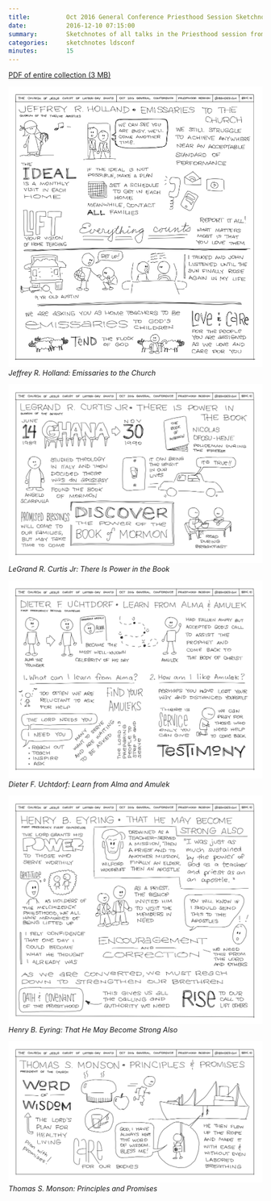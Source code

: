 ```yaml
---
title:          Oct 2016 General Conference Priesthood Session Sketchnotes
date:           2016-12-10 07:15:00
summary:        Sketchnotes of all talks in the Priesthood session from Oct 2016 LDS General Conference
categories:     sketchnotes ldsconf
minutes:        15
---
```


[PDF of entire collection (3 MB)](/images/sketchnotes/general-conference-oct-2016/oct-2016-general-conference-04-priesthood-sketchnotes.pdf)

![General Conference 18](/images/sketchnotes/general-conference-oct-2016/oct-2016-general-conference-sketchnote-18.jpg)
_Jeffrey R. Holland: Emissaries to the Church_

![General Conference 19](/images/sketchnotes/general-conference-oct-2016/oct-2016-general-conference-sketchnote-19.jpg)
_LeGrand R. Curtis Jr: There Is Power in the Book_

![General Conference 20](/images/sketchnotes/general-conference-oct-2016/oct-2016-general-conference-sketchnote-20.jpg)
_Dieter F. Uchtdorf: Learn from Alma and Amulek_

![General Conference 21](/images/sketchnotes/general-conference-oct-2016/oct-2016-general-conference-sketchnote-21.jpg)
_Henry B. Eyring: That He May Become Strong Also_

![General Conference 22](/images/sketchnotes/general-conference-oct-2016/oct-2016-general-conference-sketchnote-22.jpg)
_Thomas S. Monson: Principles and Promises_
